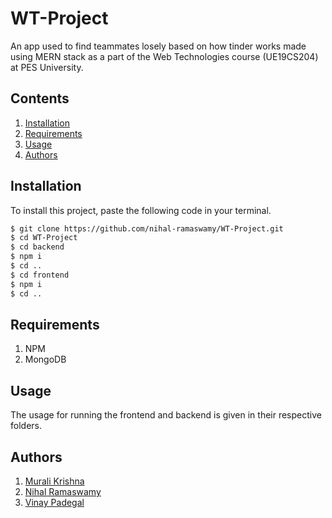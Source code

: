 # WT-Project

An app used to find teammates losely based on how tinder works made using MERN stack as a part of the Web Technologies course (UE19CS204) at PES University.

## Contents

1. [Installation](#installation)
2. [Requirements](#requirements)
3. [Usage](#usage)
4. [Authors](#authors)


## Installation

To install this project, paste the following code in your terminal.

```bash
$ git clone https://github.com/nihal-ramaswamy/WT-Project.git
$ cd WT-Project
$ cd backend
$ npm i
$ cd ..
$ cd frontend
$ npm i
$ cd ..
```

## Requirements

1. NPM
2. MongoDB

## Usage

The usage for running the frontend and backend is given in their respective folders.

## Authors

1. [Murali Krishna](https://github.com/LaRuim)
2. [Nihal Ramaswamy](https://github.com/nihal-ramaswamy)
3. [Vinay Padegal](https://github.com/vinaypadegal)
